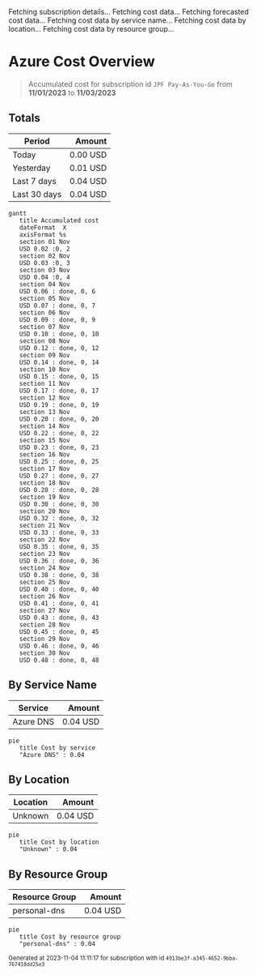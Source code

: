 Fetching subscription details...
Fetching cost data...
Fetching forecasted cost data...
Fetching cost data by service name...
Fetching cost data by location...
Fetching cost data by resource group...
# Azure Cost Overview

> Accumulated cost for subscription id `JPF Pay-As-You-Go` from **11/01/2023** to **11/03/2023**

## Totals

|Period|Amount|
|---|---:|
|Today|0.00 USD|
|Yesterday|0.01 USD|
|Last 7 days|0.04 USD|
|Last 30 days|0.04 USD|

```mermaid
gantt
   title Accumulated cost
   dateFormat  X
   axisFormat %s
   section 01 Nov
   USD 0.02 :0, 2
   section 02 Nov
   USD 0.03 :0, 3
   section 03 Nov
   USD 0.04 :0, 4
   section 04 Nov
   USD 0.06 : done, 0, 6
   section 05 Nov
   USD 0.07 : done, 0, 7
   section 06 Nov
   USD 0.09 : done, 0, 9
   section 07 Nov
   USD 0.10 : done, 0, 10
   section 08 Nov
   USD 0.12 : done, 0, 12
   section 09 Nov
   USD 0.14 : done, 0, 14
   section 10 Nov
   USD 0.15 : done, 0, 15
   section 11 Nov
   USD 0.17 : done, 0, 17
   section 12 Nov
   USD 0.19 : done, 0, 19
   section 13 Nov
   USD 0.20 : done, 0, 20
   section 14 Nov
   USD 0.22 : done, 0, 22
   section 15 Nov
   USD 0.23 : done, 0, 23
   section 16 Nov
   USD 0.25 : done, 0, 25
   section 17 Nov
   USD 0.27 : done, 0, 27
   section 18 Nov
   USD 0.28 : done, 0, 28
   section 19 Nov
   USD 0.30 : done, 0, 30
   section 20 Nov
   USD 0.32 : done, 0, 32
   section 21 Nov
   USD 0.33 : done, 0, 33
   section 22 Nov
   USD 0.35 : done, 0, 35
   section 23 Nov
   USD 0.36 : done, 0, 36
   section 24 Nov
   USD 0.38 : done, 0, 38
   section 25 Nov
   USD 0.40 : done, 0, 40
   section 26 Nov
   USD 0.41 : done, 0, 41
   section 27 Nov
   USD 0.43 : done, 0, 43
   section 28 Nov
   USD 0.45 : done, 0, 45
   section 29 Nov
   USD 0.46 : done, 0, 46
   section 30 Nov
   USD 0.48 : done, 0, 48
```

## By Service Name

|Service|Amount|
|---|---:|
|Azure DNS|0.04 USD|

```mermaid
pie
   title Cost by service
   "Azure DNS" : 0.04
```

## By Location

|Location|Amount|
|---|---:|
|Unknown|0.04 USD|

```mermaid
pie
   title Cost by location
   "Unknown" : 0.04
```

## By Resource Group

|Resource Group|Amount|
|---|---:|
|personal-dns|0.04 USD|

```mermaid
pie
   title Cost by resource group
   "personal-dns" : 0.04
```

<sup>Generated at 2023-11-04 11:11:17 for subscription with id `4913be3f-a345-4652-9bba-767418dd25e3`</sup>
